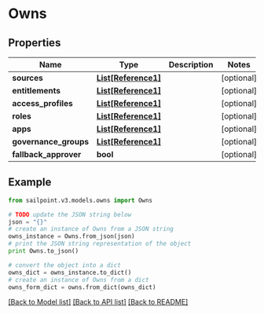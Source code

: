 # Owns


## Properties

Name | Type | Description | Notes
------------ | ------------- | ------------- | -------------
**sources** | [**List[Reference1]**](Reference1.md) |  | [optional] 
**entitlements** | [**List[Reference1]**](Reference1.md) |  | [optional] 
**access_profiles** | [**List[Reference1]**](Reference1.md) |  | [optional] 
**roles** | [**List[Reference1]**](Reference1.md) |  | [optional] 
**apps** | [**List[Reference1]**](Reference1.md) |  | [optional] 
**governance_groups** | [**List[Reference1]**](Reference1.md) |  | [optional] 
**fallback_approver** | **bool** |  | [optional] 

## Example

```python
from sailpoint.v3.models.owns import Owns

# TODO update the JSON string below
json = "{}"
# create an instance of Owns from a JSON string
owns_instance = Owns.from_json(json)
# print the JSON string representation of the object
print Owns.to_json()

# convert the object into a dict
owns_dict = owns_instance.to_dict()
# create an instance of Owns from a dict
owns_form_dict = owns.from_dict(owns_dict)
```
[[Back to Model list]](../README.md#documentation-for-models) [[Back to API list]](../README.md#documentation-for-api-endpoints) [[Back to README]](../README.md)


